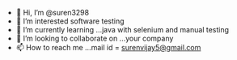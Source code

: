 - 👋 Hi, I’m @suren3298
- 👀 I’m interested software testing
- 🌱 I’m currently learning ...java with selenium and manual testing
- 💞️ I’m looking to collaborate on ...your company
- 📫 How to reach me ...mail id = surenvijay5@gmail.com

<!---
suren3298/suren3298 is a ✨ special ✨ repository because its `README.md` (this file) appears on your GitHub profile.
You can click the Preview link to take a look at your changes.
--->

